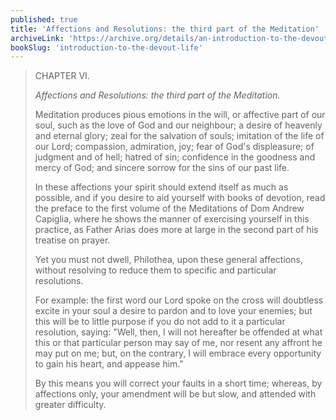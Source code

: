 ```yaml
---
published: true
title: 'Affections and Resolutions: the third part of the Meditation'
archiveLink: 'https://archive.org/details/an-introduction-to-the-devout-life/page/54?view=theater'
bookSlug: 'introduction-to-the-devout-life'
---
```


> CHAPTER VI.
>
> *Affections and Resolutions: the third part of the Meditation.*
>
> Meditation produces pious emotions in the will, or affective part of our soul, such as the love of God and our neighbour; a desire of heavenly and eternal glory; zeal for the salvation of souls; imitation of the life of our Lord; compassion, admiration, joy; fear of God's displeasure; of judgment and of hell; hatred of sin; confidence in the goodness and mercy of God; and sincere sorrow for the sins of our past life.
>
> In these affections your spirit should extend itself as much as possible, and if you desire to aid yourself with books of devotion, read the preface to the first volume of the Meditations of Dom Andrew Capiglia, where he shows the manner of exercising yourself in this practice, as Father Arias does more at large in the second part of his treatise on prayer.
>
> Yet you must not dwell, Philothea, upon these general affections, without resolving to reduce them to specific and particular resolutions.
>
> For example: the first word our Lord spoke on the cross will doubtless excite in your soul a desire to pardon and to love your enemies; but this will be to little purpose if you do not add to it a particular resolution, saying: "Well, then, I will not hereafter be offended at what this or that particular person may say of me, nor resent any affront he may put on me; but, on the contrary, I will embrace every opportunity to gain his heart, and appease him."
>
> By this means you will correct your faults in a short time; whereas, by affections only, your amendment will be but slow, and attended with greater difficulty.